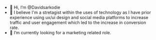 - 👋 Hi, I’m @Davidsarkodie
- 👀 I believe I'm a stretagist within the uses of technology as I have prior experience using ux/ui design and social media platforms to increase traffic and user engagement which led to the increase in conversion rate.
- 🌱 I’m currently looking for a marketing related role.

<!---
Davidsarkodie/Davidsarkodie is a ✨ special ✨ repository because its `README.md` (this file) appears on your GitHub profile.
You can click the Preview link to take a look at your changes.
--->
